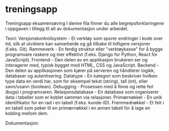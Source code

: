 # treningsapp
Treningsapp eksamensøving
    I denne fila finner du alle begrepsforklaringene i oppgaven i tillegg til alt av dokumentasjon under arbeidet.

Teori:
    Versjonskontrollsystem - Et verktøy som sporer endringer i kode over tid, slik at utviklere kan samarbeide og gå tilbake til tidligere versjoner (f.eks. Git).
    Rammeverk - En ferdig struktur eller "verktøykasse" for å bygge programvare raskere og mer effektivt (f.eks. Django for Python, React for JavaScript).
    Frontend - Den delen av en applikasjon brukeren ser og interagerer med, typisk bygget med HTML, CSS og JavaScript.
    Backend - Den delen av applikasjonen som kjører på serveren og håndterer logikk, databaser og autentisering.
    Datatype - En kategori som beskriver hvilken type data en verdi har, som for eksempel tekst (string), tall (int), eller sann/usann (boolean).
    Debugging - Prosessen med å finne og rette feil (bugs) i programvaren.
    Relasjonsdatabase - En database som organiserer data i tabeller som er koblet sammen via relasjoner.
    Primærnøkkel - En unik identifikator for en rad i en tabell (f.eks. kunde-ID).
    Fremmednøkkel - Et felt i en tabell som peker til en primærnøkkel i en annen tabell for å lage en kobling mellom dem.


Dokumentasjon:
    